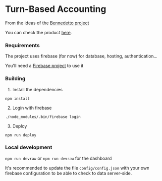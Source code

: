 Turn-Based Accounting
=====================


From the ideas of the [Bennedetto project](https://github.com/arecker/bennedetto)

You can check the product [here](https://turn-based-accounting.firebaseapp.com/).


### Requirements

The project uses firebase (for now) for database, hosting, authentication...

You'll need a [Firebase project](https://console.firebase.google.com/) to use it


### Building


1. Install the dependencies

`npm install`


2. Login with firebase

`./node_modules/.bin/firebase login`


3. Deploy

`npm run deploy`


### Local development

`npm run devraw` or `npm run devraw` for the dashboard

It's recommended to update the file `config/config.json` with your own firebase configuration to be able to check to data server-side.
